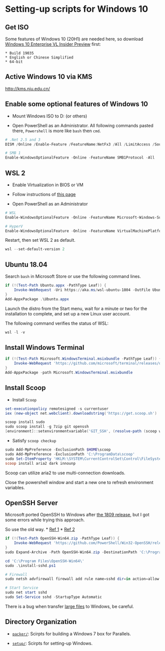 # Setting-up scripts for Windows 10

## Get ISO

Some features of Windows 10 (20H1) are needed here, so download [Windows 10 Enterprise VL Insider
Preview](https://docs.microsoft.com/en-us/windows-insider/flight-hub/) first:

    * Build 19035
    * English or Chinese Simplified
    * 64-bit

## Active Windows 10 via KMS

<http://kms.nju.edu.cn/>

## Enable some optional features of Windows 10

* Mount Windows ISO to D: (or others)

* Open PowerShell as an Administrator. All following commands pasted there, `Powershell` is more
    like `bash` then `cmd`.

```ps1
# .Net 2.5 and 3
DISM /Online /Enable-Feature /FeatureName:NetFx3 /All /LimitAccess /Source:D:\sources\sxs

# SMB 1
Enable-WindowsOptionalFeature -Online -FeatureName SMB1Protocol -All

```

## WSL 2

* Enable Virtualization in BIOS or VM

* Follow instructions of [this page](https://docs.microsoft.com/en-us/windows/wsl/wsl2-install)

* Open PowerShell as an Administrator

```ps1
# WSL
Enable-WindowsOptionalFeature -Online -FeatureName Microsoft-Windows-Subsystem-Linux

# HyperV
Enable-WindowsOptionalFeature -Online -FeatureName VirtualMachinePlatform

```

Restart, then set WSL 2 as default.

```ps1
wsl --set-default-version 2

```

## Ubuntu 18.04

Search `bash` in Microsoft Store or use the following command lines.

```ps1
if (!(Test-Path Ubuntu.appx -PathType Leaf)) {
    Invoke-WebRequest -Uri https://aka.ms/wsl-ubuntu-1804 -OutFile Ubuntu.appx -UseBasicParsing
}
Add-AppxPackage .\Ubuntu.appx

```

Launch the distro from the Start menu, wait for a minute or two for the installation to complete,
and set up a new Linux user account.

The following command verifies the status of WSL:

```ps1
wsl -l -v

```

## Install Windows Terminal

```ps1
if (!(Test-Path Microsoft.WindowsTerminal.msixbundle -PathType Leaf)) {
    Invoke-WebRequest 'https://github.com/microsoft/terminal/releases/download/v0.7.3451.0/Microsoft.WindowsTerminal_0.7.3451.0_8wekyb3d8bbwe.msixbundle' -OutFile 'Microsoft.WindowsTerminal.msixbundle'
}
Add-AppxPackage -path Microsoft.WindowsTerminal.msixbundle

```

## Install Scoop

* Install `Scoop`

```ps1
set-executionpolicy remotesigned -s currentuser
iex (new-object net.webclient).downloadstring('https://get.scoop.sh')

scoop install sudo
sudo scoop install -g 7zip git openssh
[environment]::setenvironmentvariable('GIT_SSH', (resolve-path (scoop which ssh)), 'USER')

```

* Satisfy `scoop checkup`

```ps1
sudo Add-MpPreference -ExclusionPath $HOME\scoop
sudo Add-MpPreference -ExclusionPath 'C:\ProgramData\scoop'
sudo Set-ItemProperty 'HKLM:\SYSTEM\CurrentControlSet\Control\FileSystem' -Name 'LongPathsEnabled' -Value 1
scoop install aria2 dark innounp

```

Scoop can utilize aria2 to use multi-connection downloads.

Close the powershell window and start a new one to refresh environment variables.

## OpenSSH Server

Microsoft ported OpenSSH to Windows after [the 1809 release](https://docs.microsoft.com/zh-cn/windows-server/administration/openssh/openssh_install_firstuse),
but I got some errors while trying this approach.

So use the old way.
    * [Ref 1](https://github.com/PowerShell/Win32-OpenSSH/wiki/Install-Win32-OpenSSH)
    * [Ref 2](http://chrisarges.net/2019/07/16/openssh-install-on-windows.html)

```ps1
if (!(Test-Path OpenSSH-Win64.zip -PathType Leaf)) {
    Invoke-WebRequest 'https://github.com/PowerShell/Win32-OpenSSH/releases/download/v8.1.0.0p1-Beta/OpenSSH-Win64.zip' -OutFile 'OpenSSH-Win64.zip'
}
sudo Expand-Archive -Path OpenSSH-Win64.zip -DestinationPath 'C:\Program Files\'

cd 'C:\Program Files\OpenSSH-Win64\'
sudo .\install-sshd.ps1

# Firewall
sudo netsh advfirewall firewall add rule name=sshd dir=in action=allow protocol=TCP localport=22

# Start Service
sudo net start sshd
sudo Set-Service sshd -StartupType Automatic

```

There is a bug when transfer [large files](https://github.com/PowerShell/Win32-OpenSSH/issues/1395)
to Windows, be careful.

## Directory Organization

* [`packer/`](packer/): Scirpts for building a Windows 7 box for Parallels.

* [`setup/`](setup/): Scirpts for setting-up Windows.
